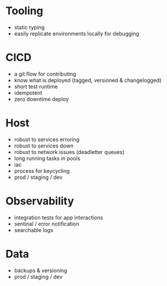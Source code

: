 # Tooling
* static typing
* easily replicate environments locally for debugging

# CICD
* a git flow for contributing
* know what is deployed (tagged, versioned & changelogged)
* short test runtime
* idempotent
* zero downtime deploy

# Host
* robust to services erroring
* robust to services down
* robust to network issues (deadletter queues)
* long running tasks in pools
* iac
* process for keycycling
* prod / staging / dev

# Observability 
* integration tests for app interactions
* sentinal / error notification
* searchable logs

# Data
* backups & versioning
* prod / staging / dev
